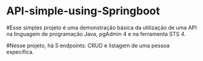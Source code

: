 # API-simple-using-Springboot

#Esse simples projeto é uma demonstração básica da utilização de uma API na linguagem de programação Java, pgAdmin 4 e na ferramenta STS 4.

#Nesse projeto, há 5 endpoints: CRUD e listagem de uma pessoa específica.
